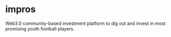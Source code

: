 # impros
Web3.0 community-based investment platform to dig out and invest in most promising youth football players.
